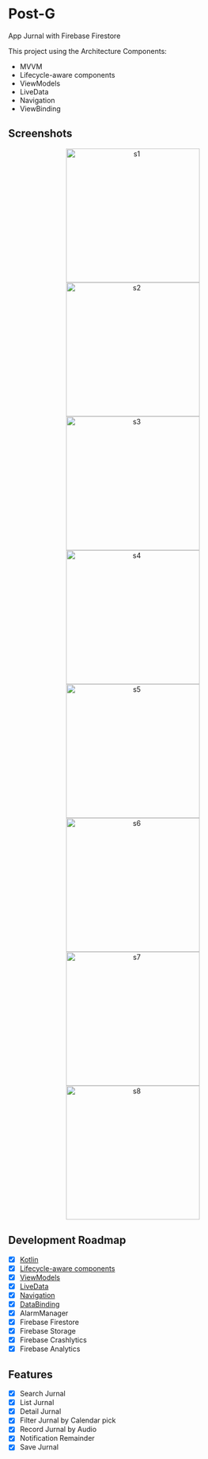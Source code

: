 # Post-G

App Jurnal with Firebase Firestore

This project using the Architecture Components:

- MVVM
- Lifecycle-aware components
- ViewModels
- LiveData
- Navigation
- ViewBinding

## Screenshots

<p align="center">
  <img src="ss/s1.png" width="270" alt="s1">
  <img src="ss/s2.png" width="270" alt="s2">
  <img src="ss/s3.png" width="270" alt="s3">
  <img src="ss/s4.png" width="270" alt="s4">
  <img src="ss/s5.png" width="270" alt="s5">
  <img src="ss/s6.png" width="270" alt="s6">
  <img src="ss/s7.png" width="270" alt="s7">
  <img src="ss/s8.png" width="270" alt="s8">
</p>

## Development Roadmap

- [x] [Kotlin](https://kotlinlang.org/)
- [x] [Lifecycle-aware components](https://developer.android.com/topic/libraries/architecture/lifecycle)
- [x] [ViewModels](https://developer.android.com/topic/libraries/architecture/viewmodel)
- [x] [LiveData](https://developer.android.com/topic/libraries/architecture/livedata)
- [x] [Navigation](https://developer.android.com/topic/libraries/architecture/navigation)
- [x] [DataBinding](https://developer.android.com/topic/libraries/data-binding)
- [x] AlarmManager
- [x] Firebase Firestore
- [x] Firebase Storage
- [x] Firebase Crashlytics
- [x] Firebase Analytics

## Features

- [x] Search Jurnal
- [x] List Jurnal
- [x] Detail Jurnal
- [x] Filter Jurnal by Calendar pick
- [x] Record Jurnal by Audio
- [x] Notification Remainder
- [x] Save Jurnal